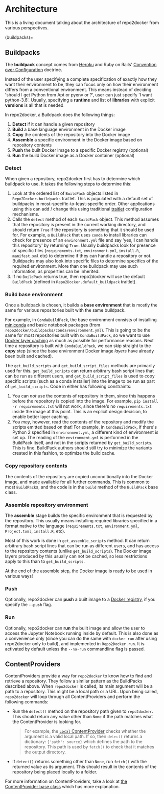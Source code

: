 # Architecture

This is a living document talking about the architecture of repo2docker
from various perspectives.

(buildpacks)=

## Buildpacks

The **buildpack** concept comes from [Heroku](https://devcenter.heroku.com/articles/buildpacks)
and Ruby on Rails' [Convention over Configuration](http://rubyonrails.org/doctrine/#convention-over-configuration)
doctrine.

Instead of the user specifying a complete specification of exactly how they want
their environment to be, they can focus only on how their environment differs from a conventional
environment. This means instead of deciding 'should I get Python from Apt or pyenv or ?', user
can just specify 'I want python-3.6'. Usually, specifying a **runtime** and list of **libraries**
with explicit **versions** is all that is needed.

In repo2docker, a Buildpack does the following things:

1. **Detect** if it can handle a given repository
2. **Build** a base language environment in the Docker image
3. **Copy** the contents of the repository into the Docker image
4. **Assemble** a specific environment in the Docker image based on repository contents
5. **Push** the built Docker image to a specific Docker registry (optional)
6. **Run** the build Docker image as a Docker container (optional)

### Detect

When given a repository, repo2docker first has to determine which buildpack to use.
It takes the following steps to determine this:

1. Look at the ordered list of `BuildPack` objects listed in `Repo2Docker.buildpacks`
   traitlet. This is populated with a default set of buildpacks in most-specific-to-least-specific
   order. Other applications using this can add / change this using traditional
   [traitlet](http://traitlets.readthedocs.io/en/stable/) configuration mechanisms.
2. Calls the `detect` method of each `BuildPack` object. This method assumes that the repository
   is present in the current working directory, and should return `True` if the repository is
   something that it should be used for. For example, a `BuildPack` that uses `conda` to install
   libraries can check for presence of an `environment.yml` file and say 'yes, I can handle this
   repository' by returning `True`. Usually buildpacks look for presence of specific files
   (`requirements.txt`, `environment.yml`, `install.R`, `manifest.xml` etc) to determine if they can handle a
   repository or not. Buildpacks may also look into specific files to determine specifics of the
   required environment.
   More than one buildpack may use such information,
   as properties can be inherited.
3. If no `BuildPack` returns true, then repo2docker will use the default `BuildPack` (defined in
   `Repo2Docker.default_buildpack` traitlet).

### Build base environment

Once a buildpack is chosen, it builds a **base environment** that is mostly the same for various
repositories built with the same buildpack.

For example, in `CondaBuildPack`, the base environment consists of installing [miniconda](https://conda.io/miniconda.html)
and basic notebook packages (from `repo2docker/buildpacks/conda/environment.yml`). This is going
to be the same for most repositories built with `CondaBuildPack`, so we want to use
[Docker layer caching](https://thenewstack.io/understanding-the-docker-cache-for-faster-builds/) as
much as possible for performance reasons. Next time a repository is built with `CondaBuildPack`,
we can skip straight to the **copy** step (since the base environment Docker image _layers_ have
already been built and cached).

The `get_build_scripts` and `get_build_script_files` methods are primarily used for this.
`get_build_scripts` can return arbitrary bash script lines that can be run as different users,
and `get_build_script_files` is used to copy specific scripts (such as a conda installer) into
the image to be run as part of `get_build_scripts`. Code in either has following constraints:

1. You can _not_ use the contents of repository in them, since this happens before the repository
   is copied into the image. For example, `pip install -r requirements.txt` will not work,
   since there's no `requirements.txt` inside the image at this point. This is an explicit
   design decision, to enable better layer caching.
2. You _may_, however, read the contents of the repository and modify the scripts emitted based
   on that! For example, in `CondaBuildPack`, if there's Python 2 specified in `environment.yml`,
   a different kind of environment is set up. The reading of the `environment.yml` is performed
   in the BuildPack itself, and not in the scripts returned by `get_build_scripts`. This is fine.
   BuildPack authors should still try to minimize the variants created in this fashion, to
   optimize the build cache.

### Copy repository contents

The contents of the repository are copied unconditionally into the Docker image, and made
available for all further commands. This is common to most `BuildPack`s, and the code is in
the `build` method of the `BuildPack` base class.

### Assemble repository environment

The **assemble** stage builds the specific environment that is requested by the repository.
This usually means installing required libraries specified in a format native to the language
(`requirements.txt`, `environment.yml`, `Project.toml`, `install.R`, etc).

Most of this work is done in `get_assemble_scripts` method. It can return arbitrary bash script
lines that can be run as different users, and has access to the repository contents (unlike
`get_build_scripts`). The Docker image layers produced by this usually can not be cached,
so less restrictions apply to this than to `get_build_scripts`.

At the end of the assemble step, the Docker image is ready to be used in various ways!

### Push

Optionally, repo2docker can **push** a built image to a [Docker registry](https://docs.docker.com/registry/),
if you specify the `--push` flag.

### Run

Optionally, repo2docker can **run** the built image and allow the user to access the Jupyter Notebook running inside by default.
This is also done as a convenience only (since you can do the same with `docker run` after using repo2docker only to build), and implemented in `Repo2Docker.run`. It is activated by default unless the `--no-run` commandline flag is passed.

## ContentProviders

ContentProviders provide a way for `repo2docker` to know how to find and
retrieve a repository. They follow a similar pattern as the BuildPacks
described above. When `repo2docker` is called, its main argument will be
a path to a repository. This might be a local path or a URL. Upon being called,
`repo2docker` will loop through all ContentProviders and perform the following
commands:

- Run the `detect()` method on the repository path given to `repo2docker`. This
  should return any value other than `None` if the path matches what the ContentProvider is looking
  for.

  > For example, the [`Local` ContentProvider](https://github.com/jupyterhub/repo2docker/blob/80b979f8580ddef184d2ba7d354e7a833cfa38a4/repo2docker/contentproviders/base.py#L64)
  > checks whether the argument is a valid local path. If so, then `detect(`
  > returns a dictionary: `{'path': source}` which defines the path to the repository.
  > This path is used by `fetch()` to check that it matches the output directory.

- If `detect()` returns something other than `None`, run `fetch()` with the
  returned value as its argument. This should
  result in the contents of the repository being placed locally to a folder.

For more information on ContentProviders, take a look at
[the ContentProvider base class](https://github.com/jupyterhub/repo2docker/blob/80b979f8580ddef184d2ba7d354e7a833cfa38a4/repo2docker/contentproviders/base.py#L16-L60)
which has more explanation.
